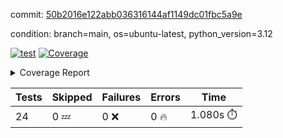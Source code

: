 commit: [50b2016e122abb036316144af1149dc01fbc5a9e](https://github.com/rcmdnk/inherit-docstring/tree/50b2016e122abb036316144af1149dc01fbc5a9e)

condition: branch=main, os=ubuntu-latest, python_version=3.12

[![test](https://github.com/rcmdnk/inherit-docstring/actions/workflows/test.yml/badge.svg)](https://github.com/rcmdnk/inherit-docstring/actions/runs/16823410631)
<a href="https://github.com/rcmdnk/inherit-docstring/blob/50b2016e122abb036316144af1149dc01fbc5a9e/README.md"><img alt="Coverage" src="https://img.shields.io/badge/Coverage-99%25-brightgreen.svg" /></a><details><summary>Coverage Report </summary><table><tr><th>File</th><th>Stmts</th><th>Miss</th><th>Cover</th><th>Missing</th></tr><tbody><tr><td colspan="5"><b>src/inherit_docstring</b></td></tr><tr><td>&nbsp; &nbsp;<a href="https://github.com/rcmdnk/inherit-docstring/blob/50b2016e122abb036316144af1149dc01fbc5a9e/src/inherit_docstring/__init__.py">\_\_init\_\_.py</a></td><td>8</td><td>2</td><td>75%</td><td><a href="https://github.com/rcmdnk/inherit-docstring/blob/50b2016e122abb036316144af1149dc01fbc5a9e/src/inherit_docstring/__init__.py#L11-L12">11&ndash;12</a></td></tr><tr><td><b>TOTAL</b></td><td><b>142</b></td><td><b>2</b></td><td><b>99%</b></td><td>&nbsp;</td></tr></tbody></table></details>

| Tests | Skipped | Failures | Errors | Time |
| ----- | ------- | -------- | -------- | ------------------ |
| 24 | 0 :zzz: | 0 :x: | 0 :fire: | 1.080s :stopwatch: |

